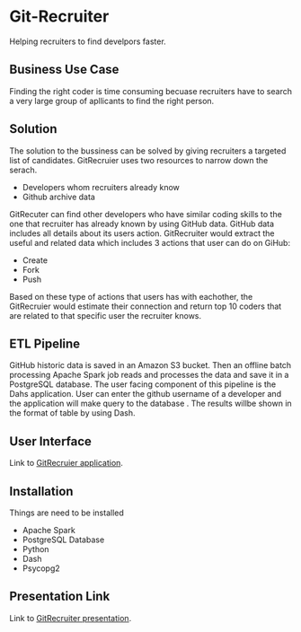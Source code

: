 # Git-Recruiter
Helping recruiters to find develpors faster.
## Business Use Case
Finding the right coder is time consuming becuase recruiters have to search a very large group of apllicants to find the right person. 

## Solution
The solution to the bussiness can be solved by giving recruiters a targeted list of candidates. GitRecruier uses two resources to narrow down the serach. 
* Developers whom recruiters already know
* Github archive data 

GitRecuter can find other developers who have similar coding skills to the one that recruiter has already known by using GitHub data. GitHub data includes all details about its users action. GitRecruiter would extract the useful and related data which includes 3 actions that user can do on GiHub:
* Create
* Fork
* Push

Based on these type of actions that users has with eachother, the GitRecruier would estimate their connection and return top 10 coders that are related to that specific user the recruiter knows.

## ETL Pipeline

GitHub historic data is saved in an Amazon S3 bucket. Then an offline batch processing Apache Spark job reads and processes the data and save it in a PostgreSQL database. The user facing component of this pipeline is the Dahs application. User can enter the github username of a developer and the application will make query to the database . The results willbe shown in the format of table by using Dash.


## User Interface
Link to [GitRecruier application](https://gitrecruiter.herokuapp.com/).
## Installation
Things are need to be installed
* Apache Spark
* PostgreSQL Database
* Python
* Dash
* Psycopg2

## Presentation Link
Link to [GitRecruiter presentation](https://docs.google.com/presentation/d/1kqAAoDpIRNIdIX9tg9GXVVmA0WcIYgtkIOV1AuagW10/edit?usp=sharing).
